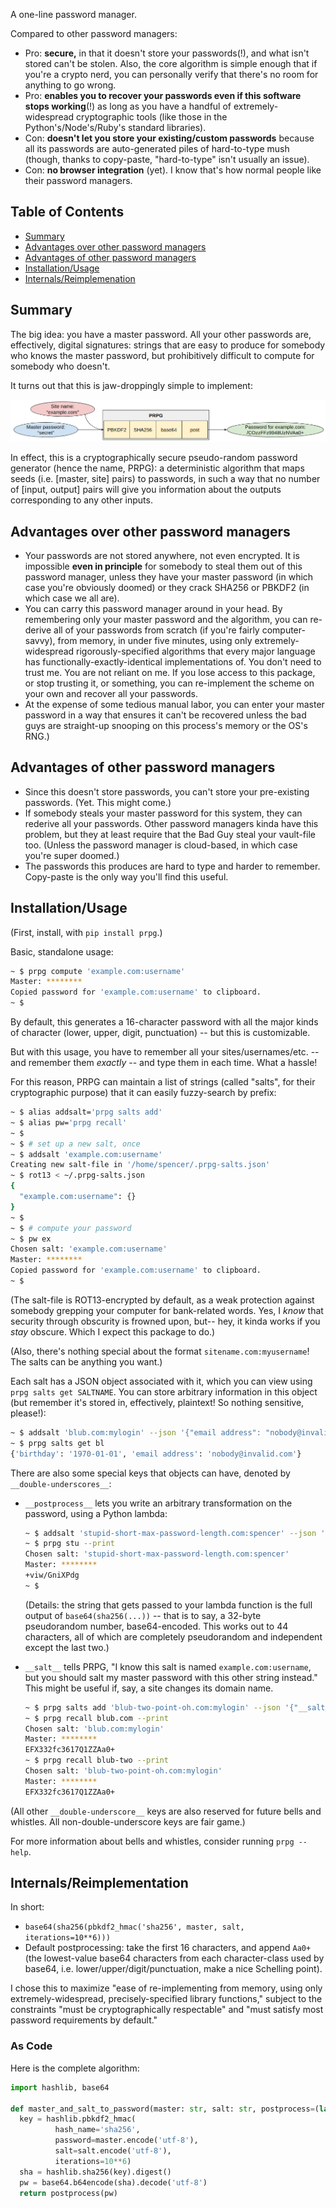 A one-line password manager.

Compared to other password managers:

- Pro: __secure,__ in that it doesn't store your passwords(!), and what isn't stored can't be stolen. Also, the core algorithm is simple enough that if you're a crypto nerd, you can personally verify that there's no room for anything to go wrong.
- Pro: __enables you to recover your passwords even if this software stops working__(!) as long as you have a handful of extremely-widespread cryptographic tools (like those in the Python's/Node's/Ruby's standard libraries).
- Con: __doesn't let you store your existing/custom passwords__ because all its passwords are auto-generated piles of hard-to-type mush (though, thanks to copy-paste, "hard-to-type" isn't usually an issue).
- Con: __no browser integration__ (yet). I know that's how normal people like their password managers.

## Table of Contents
- [Summary](#summary)
- [Advantages over other password managers](#advantages-over-other-password-managers)
- [Advantages of other password managers](#advantages-of-other-password-managers)
- [Installation/Usage](#installationusage)
- [Internals/Reimplemenation](#internalsreimplementation)

## Summary
The big idea: you have a master password. All your other passwords are, effectively, digital signatures: strings that are easy to produce for somebody who knows the master password, but prohibitively difficult to compute for somebody who doesn't.

It turns out that this is jaw-droppingly simple to implement:

![diagram](diagram.png)

In effect, this is a cryptographically secure pseudo-random password generator (hence the name, PRPG): a deterministic algorithm that maps seeds (i.e. [master, site] pairs) to passwords, in such a way that no number of [input, output] pairs will give you information about the outputs corresponding to any other inputs.


## Advantages over other password managers

- Your passwords are not stored anywhere, not even encrypted. It is impossible __even in principle__ for somebody to steal them out of this password manager, unless they have your master password (in which case you're obviously doomed) or they crack SHA256 or PBKDF2 (in which case we all are).
- You can carry this password manager around in your head. By remembering only your master password and the algorithm, you can re-derive all of your passwords from scratch (if you're fairly computer-savvy), from memory, in under five minutes, using only extremely-widespread rigorously-specified algorithms that every major language has functionally-exactly-identical implementations of. You don't need to trust me. You are not reliant on me. If you lose access to this package, or stop trusting it, or something, you can re-implement the scheme on your own and recover all your passwords.
- At the expense of some tedious manual labor, you can enter your master password in a way that ensures it can't be recovered unless the bad guys are straight-up snooping on this process's memory or the OS's RNG.)

## Advantages of other password managers

- Since this doesn't store passwords, you can't store your pre-existing passwords. (Yet. This might come.)
- If somebody steals your master password for this system, they can rederive all your passwords. Other password managers kinda have this problem, but they at least require that the Bad Guy steal your vault-file too. (Unless the password manager is cloud-based, in which case you're super doomed.)
- The passwords this produces are hard to type and harder to remember. Copy-paste is the only way you'll find this useful.


## Installation/Usage

(First, install, with `pip install prpg`.)

Basic, standalone usage:

```bash
~ $ prpg compute 'example.com:username'
Master: ********
Copied password for 'example.com:username' to clipboard.
~ $
```

By default, this generates a 16-character password with all the major kinds of character (lower, upper, digit, punctuation) -- but this is customizable.

But with this usage, you have to remember all your sites/usernames/etc. -- and remember them _exactly_ -- and type them in each time. What a hassle!

For this reason, PRPG can maintain a list of strings (called "salts", for their cryptographic purpose) that it can easily fuzzy-search by prefix:

```bash
~ $ alias addsalt='prpg salts add'
~ $ alias pw='prpg recall'
~ $
~ $ # set up a new salt, once
~ $ addsalt 'example.com:username'
Creating new salt-file in '/home/spencer/.prpg-salts.json'
~ $ rot13 < ~/.prpg-salts.json
{
  "example.com:username": {}
}
~ $
~ $ # compute your password
~ $ pw ex
Chosen salt: 'example.com:username'
Master: ********
Copied password for 'example.com:username' to clipboard.
~ $
```

(The salt-file is ROT13-encrypted by default, as a weak protection against somebody grepping your computer for bank-related words. Yes, I _know_ that security through obscurity is frowned upon, but-- hey, it kinda works if you _stay_ obscure. Which I expect this package to do.)

(Also, there's nothing special about the format `sitename.com:myusername`! The salts can be anything you want.)

Each salt has a JSON object associated with it, which you can view using `prpg salts get SALTNAME`. You can store arbitrary information in this object (but remember it's stored in, effectively, plaintext! So nothing sensitive, please!):

```bash
~ $ addsalt 'blub.com:mylogin' --json '{"email address": "nobody@invalid.com", "birthday": "1970-01-01"}'
~ $ prpg salts get bl
{'birthday': '1970-01-01', 'email address': 'nobody@invalid.com'}
```

There are also some special keys that objects can have, denoted by `__double-underscores__`:

- `__postprocess__` lets you write an arbitrary transformation on the password, using a Python lambda:

    ```bash
    ~ $ addsalt 'stupid-short-max-password-length.com:spencer' --json '{"__postprocess__": "lambda pw: pw[:12]"}'
    ~ $ prpg stu --print
    Chosen salt: 'stupid-short-max-password-length.com:spencer'
    Master: ********
    +viw/GniXPdg
    ~ $
    ```

    (Details: the string that gets passed to your lambda function is the full output of `base64(sha256(...))` -- that is to say, a 32-byte pseudorandom number, base64-encoded. This works out to 44 characters, all of which are completely pseudorandom and independent except the last two.)

- `__salt__` tells PRPG, "I know this salt is named `example.com:username`, but you should salt my master password with this other string instead." This might be useful if, say, a site changes its domain name.

    ```bash
    ~ $ prpg salts add 'blub-two-point-oh.com:mylogin' --json '{"__salt__": "blub.com:mylogin"}'
    ~ $ prpg recall blub.com --print
    Chosen salt: 'blub.com:mylogin'
    Master: ********
    EFX332fc3617Q1ZZAa0+
    ~ $ prpg recall blub-two --print
    Chosen salt: 'blub-two-point-oh.com:mylogin'
    Master: ********
    EFX332fc3617Q1ZZAa0+
    ```

(All other `__double-underscore__` keys are also reserved for future bells and whistles. All non-double-underscore keys are fair game.)

For more information about bells and whistles, consider running `prpg --help`.


## Internals/Reimplementation

In short:

- `base64(sha256(pbkdf2_hmac('sha256', master, salt, iterations=10**6)))`
- Default postprocessing: take the first 16 characters, and append `Aa0+` (the lowest-value base64 characters from each character-class used by base64, i.e. lower/upper/digit/punctuation, make a nice Schelling point).

I chose this to maximize "ease of re-implementing from memory, using only extremely-widespread, precisely-specified library functions," subject to the constraints "must be cryptographically respectable" and "must satisfy most password requirements by default."


### As Code

Here is the complete algorithm:

```python
import hashlib, base64

def master_and_salt_to_password(master: str, salt: str, postprocess=(lambda pw: pw[:16]+'Aa0+')) -> str:
  key = hashlib.pbkdf2_hmac(
          hash_name='sha256',
          password=master.encode('utf-8'),
          salt=salt.encode('utf-8'),
          iterations=10**6)
  sha = hashlib.sha256(key).digest()
  pw = base64.b64encode(sha).decode('utf-8')
  return postprocess(pw)
```
